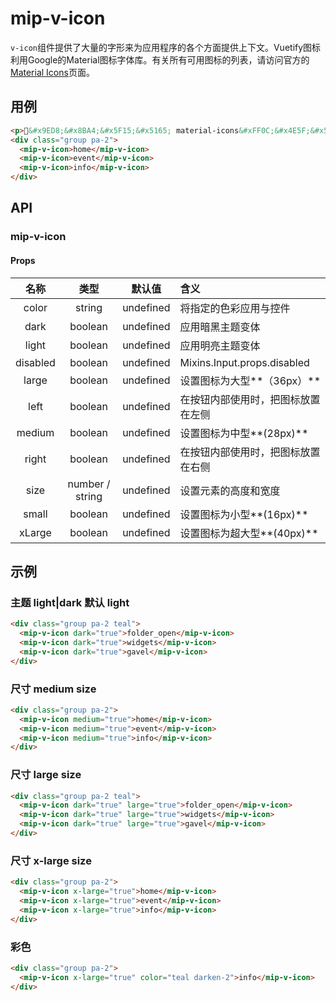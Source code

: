 # mip-v-icon

`v-icon`组件提供了大量的字形来为应用程序的各个方面提供上下文。Vuetify图标利用Google的Material图标字体库。有关所有可用图标的列表，请访问官方的<a href="https://material.io/icons/" target="_blank" rel="noopener">Material Icons</a>页面。

## 用例

```html
<p>&#x9ED8;&#x8BA4;&#x5F15;&#x5165; material-icons&#xFF0C;&#x4E5F;&#x53EF;&#x4EE5;&#x4F7F;&#x7528; fontawesome&#xFF0C;&#x4F46;&#x9700;&#x8981;&#x624B;&#x52A8;&#x5728;&#x9879;&#x76EE;&#x4E2D;&#x5F15;&#x5165;</p>
<div class="group pa-2">
  <mip-v-icon>home</mip-v-icon>
  <mip-v-icon>event</mip-v-icon>
  <mip-v-icon>info</mip-v-icon>
</div>
```

## API

### mip-v-icon

#### Props

名称|类型|默认值|含义
:--:|:--:|:--:|:---
color|string|undefined|将指定的色彩应用与控件
dark|boolean|undefined|应用暗黑主题变体
light|boolean|undefined|应用明亮主题变体
disabled|boolean|undefined|Mixins.Input.props.disabled
large|boolean|undefined|设置图标为大型**（36px）**
left|boolean|undefined|在按钮内部使用时，把图标放置在左侧
medium|boolean|undefined|设置图标为中型**(28px)**
right|boolean|undefined|在按钮内部使用时，把图标放置在右侧
size|number / string|undefined|设置元素的高度和宽度
small|boolean|undefined|设置图标为小型**(16px)**
xLarge|boolean|undefined|设置图标为超大型**(40px)**

## 示例

### 主题 light|dark 默认 light

```html
<div class="group pa-2 teal">
  <mip-v-icon dark="true">folder_open</mip-v-icon>
  <mip-v-icon dark="true">widgets</mip-v-icon>
  <mip-v-icon dark="true">gavel</mip-v-icon>
</div>
```

### 尺寸 medium size

```html
<div class="group pa-2">
  <mip-v-icon medium="true">home</mip-v-icon>
  <mip-v-icon medium="true">event</mip-v-icon>
  <mip-v-icon medium="true">info</mip-v-icon>
</div>
```

### 尺寸 large size

```html
<div class="group pa-2 teal">
  <mip-v-icon dark="true" large="true">folder_open</mip-v-icon>
  <mip-v-icon dark="true" large="true">widgets</mip-v-icon>
  <mip-v-icon dark="true" large="true">gavel</mip-v-icon>
</div>
```

### 尺寸 x-large size

```html
<div class="group pa-2">
  <mip-v-icon x-large="true">home</mip-v-icon>
  <mip-v-icon x-large="true">event</mip-v-icon>
  <mip-v-icon x-large="true">info</mip-v-icon>
</div>
```

### 彩色

```html
<div class="group pa-2">
  <mip-v-icon x-large="true" color="teal darken-2">info</mip-v-icon>
</div>
```
